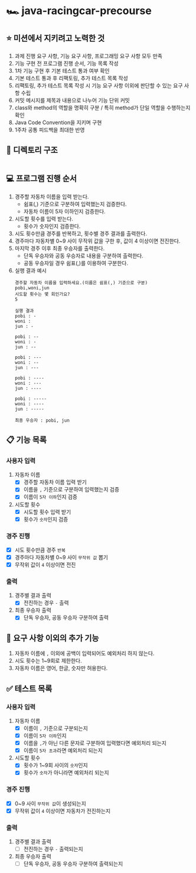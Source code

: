 # 🏎️ java-racingcar-precourse

## ⭐ 미션에서 지키려고 노력한 것
1. 과제 진행 요구 사항, 기능 요구 사항, 프로그래밍 요구 사항 모두 만족
2. 기능 구현 전 프로그램 진행 순서, 기능 목록 작성
3. 1차 기능 구현 후 기본 테스트 통과 여부 확인
4. 기본 테스트 통과 후 리팩토링, 추가 테스트 목록 작성
5. 리팩토링, 추가 테스트 목록 작성 시 기능 요구 사항 이외에 판단할 수 있는 요구 사항 수립
6. 커밋 메시지를 제목과 내용으로 나누어 기능 단위 커밋
7. class와 method의 역할을 명확히 구분 / 특히 method가 단일 역할을 수행하는지 확인
8. Java Code Convention을 지키며 구현
9. 1주차 공통 피드백을 최대한 반영

## 📁 디렉토리 구조
```
```

## 💻 프로그램 진행 순서
1. 경주할 자동차 이름을 입력 받는다.
    * 쉼표(,) 기준으로 구분하여 입력했는지 검증한다. 
    * 자동차 이름이 5자 이하인지 검증한다.
2. 시도할 횟수를 입력 받는다.
    * 횟수가 숫자인지 검증한다.
3. 시도 횟수만큼 경주를 반복하고, 횟수별 경주 결과를 출력한다.
4. 경주마다 자동차별 0~9 사이 무작위 값을 구한 후, 값이 4 이상이면 전진한다.
5. 마지막 경주 이후 최종 우승자를 출력한다.
    * 단독 우승자와 공동 우승자로 내용을 구분하여 출력한다. 
    * 공동 우승자일 경우 쉼표(,)를 이용하여 구분한다.
6. 실행 결과 예시
    ```
    경주할 자동차 이름을 입력하세요.(이름은 쉼표(,) 기준으로 구분)
    pobi,woni,jun
    시도할 횟수는 몇 회인가요?
    5
    
    실행 결과
    pobi : -
    woni :
    jun : -
    
    pobi : --
    woni : -
    jun : --
    
    pobi : ---
    woni : --
    jun : ---
    
    pobi : ----
    woni : ---
    jun : ----
    
    pobi : -----
    woni : ----
    jun : -----
    
    최종 우승자 : pobi, jun
    ```

## 📋 기능 목록
### 사용자 입력
1. 자동차 이름
    - [x] 경주할 자동차 이름 입력 받기
    - [x] 이름을 ``,`` 기준으로 구분하여 입력했는지 검증
    - [x] 이름이 ``5자 이하``인지 검증

2. 시도할 횟수
    - [x] 시도할 횟수 입력 받기
    - [x] 횟수가 ``숫자``인지 검증

### 경주 진행
- [x] 시도 횟수만큼 경주 ``반복``
- [x] 경주마다 자동차별 0~9 사이 ``무작위 값`` 뽑기
- [x] 무작위 값이 ``4`` 이상이면 전진

### 출력
1. 경주별 결과 출력
    - [x] 전진하는 경우 ``-`` 출력

2. 최종 우승자 출력
    - [x] 단독 우승자, 공동 우승자 구분하여 출력

## 🤔 요구 사항 이외의 추가 기능
1. 자동차 이름에 ``,`` 이외에 공백이 입력되어도 예외처리 하지 않는다.
2. 시도 횟수는 1~9회로 제한한다.
3. 자동차 이름은 영어, 한글, 숫자만 허용한다.

## ✅ 테스트 목록
### 사용자 입력
1. 자동차 이름
   - [x] 이름이 ``,`` 기준으로 구분되는지
   - [x] 이름이 ``5자 이하``인지
   - [x] 이름을 ``,``가 아닌 다른 문자로 구분하여 입력했다면 예외처리 되는지
   - [x] 이름이 ``5자 초과``라면 예외처리 되는지

2. 시도할 횟수
   - [x] 횟수가 1~9회 사이의 ``숫자``인지
   - [x] 횟수가 ``숫자``가 아니라면 예외처리 되는지

### 경주 진행
- [x] 0~9 사이 ``무작위 값``이 생성되는지
- [x] 무작위 값이 ``4`` 이상이면 자동차가 전진하는지

### 출력
1. 경주별 결과 출력
   - [ ] 전진하는 경우 ``-`` 출력되는지

2. 최종 우승자 출력
   - [ ] 단독 우승자, 공동 우승자 구분하여 출력되는지